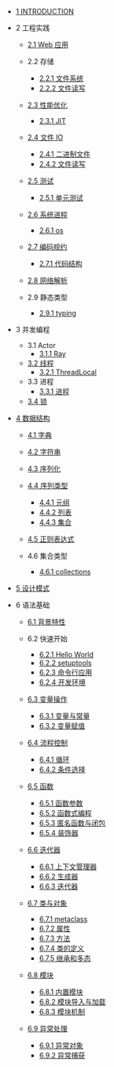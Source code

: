  - [1 INTRODUCTION](/INTRODUCTION.md)
  - 2 工程实践
    - [2.1 Web 应用](/工程实践/Web%20应用/README.md)
      
    - 2.2 存储
      - [2.2.1 文件系统](/工程实践/存储/文件系统.md)
      - [2.2.2 文件读写](/工程实践/存储/文件读写.md)
    - [2.3 性能优化](/工程实践/性能优化/README.md)
      - [2.3.1 JIT](/工程实践/性能优化/JIT.md)
    - [2.4 文件 IO](/工程实践/文件%20IO/README.md)
      - [2.4.1 二进制文件](/工程实践/文件%20IO/二进制文件.md)
      - [2.4.2 文件读写](/工程实践/文件%20IO/文件读写.md)
    - [2.5 测试](/工程实践/测试/README.md)
      - [2.5.1 单元测试](/工程实践/测试/单元测试.md)
    - [2.6 系统进程](/工程实践/系统进程/README.md)
      - [2.6.1 os](/工程实践/系统进程/os.md)
    - [2.7 编码规约](/工程实践/编码规约/README.md)
      - [2.7.1 代码结构](/工程实践/编码规约/代码结构.md)
    - [2.8 网络解析](/工程实践/网络解析/README.md)
      
    - 2.9 静态类型
      - [2.9.1 typing](/工程实践/静态类型/typing.md)
  - 3 并发编程
    - 3.1 Actor
      - [3.1.1 Ray](/并发编程/Actor/Ray.md)
    - [3.2 线程](/并发编程/线程/README.md)
      - [3.2.1 ThreadLocal](/并发编程/线程/ThreadLocal.md)
    - 3.3 进程
      - [3.3.1 进程](/并发编程/进程/进程.md)
    - [3.4 锁](/并发编程/锁/README.md)
      
  - [4 数据结构](/数据结构/README.md)
    - [4.1 字典](/数据结构/字典.md)
    - [4.2 字符串](/数据结构/字符串.md)
    - [4.3 序列化](/数据结构/序列化/README.md)
      
    - [4.4 序列类型](/数据结构/序列类型/README.md)
      - [4.4.1 元组](/数据结构/序列类型/元组.md)
      - [4.4.2 列表](/数据结构/序列类型/列表.md)
      - [4.4.3 集合](/数据结构/序列类型/集合.md)
    - [4.5 正则表达式](/数据结构/正则表达式.md)
    - 4.6 集合类型
      - [4.6.1 collections](/数据结构/集合类型/collections.md)
  - [5 设计模式](/设计模式/README.md)
    
  - 6 语法基础
    - [6.1 背景特性](/语法基础/背景特性/README.md)
      
    - 6.2 快速开始
      - [6.2.1 Hello World](/语法基础/快速开始/Hello%20World.md)
      - [6.2.2 setuptools](/语法基础/快速开始/setuptools.md)
      - [6.2.3 命令行应用](/语法基础/快速开始/命令行应用.md)
      - [6.2.4 开发环境](/语法基础/快速开始/开发环境.md)
    - [6.3 变量操作](/语法基础/变量操作/README.md)
      - [6.3.1 变量与常量](/语法基础/变量操作/变量与常量.md)
      - [6.3.2 变量赋值](/语法基础/变量操作/变量赋值.md)
    - [6.4 流程控制](/语法基础/流程控制/README.md)
      - [6.4.1 循环](/语法基础/流程控制/循环.md)
      - [6.4.2 条件选择](/语法基础/流程控制/条件选择.md)
    - [6.5 函数](/语法基础/函数/README.md)
      - [6.5.1 函数参数](/语法基础/函数/函数参数.md)
      - [6.5.2 函数式编程](/语法基础/函数/函数式编程.md)
      - [6.5.3 匿名函数与闭包](/语法基础/函数/匿名函数与闭包.md)
      - [6.5.4 装饰器](/语法基础/函数/装饰器.md)
    - [6.6 迭代器](/语法基础/迭代器/README.md)
      - [6.6.1 上下文管理器](/语法基础/迭代器/上下文管理器.md)
      - [6.6.2 生成器](/语法基础/迭代器/生成器.md)
      - [6.6.3 迭代器](/语法基础/迭代器/迭代器.md)
    - [6.7 类与对象](/语法基础/类与对象/README.md)
      - [6.7.1 metaclass](/语法基础/类与对象/metaclass.md)
      - [6.7.2 属性](/语法基础/类与对象/属性.md)
      - [6.7.3 方法](/语法基础/类与对象/方法.md)
      - [6.7.4 类的定义](/语法基础/类与对象/类的定义.md)
      - [6.7.5 继承和多态](/语法基础/类与对象/继承和多态.md)
    - [6.8 模块](/语法基础/模块/README.md)
      - [6.8.1 内置模块](/语法基础/模块/内置模块.md)
      - [6.8.2 模块导入与加载](/语法基础/模块/模块导入与加载.md)
      - [6.8.3 模块机制](/语法基础/模块/模块机制.md)
    - [6.9 异常处理](/语法基础/异常处理/README.md)
      - [6.9.1 异常对象](/语法基础/异常处理/异常对象.md)
      - [6.9.2 异常捕获](/语法基础/异常处理/异常捕获.md)
